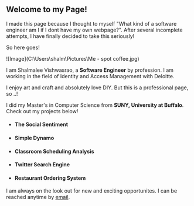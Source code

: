 ## Welcome to my Page!

I made this page because I thought to myself "What kind of a software engineer am I if I dont have my own webpage?". After several incomplete attempts, I have finally decided to take this seriously!

So here goes!

![Image](C:\Users\shalm\Pictures\Me - spot coffee.jpg)

I am Shalmalee Vishwasrao, a **Software Engineer** by profession. I am working in the field of Identity and Access Management with Deloitte. 

I enjoy art and craft and absolutely love DIY. But this is a professional page, so ..!

I did my Master's in Computer Science from **SUNY, University at Buffalo**. Check out my projects below!


+ #### The Social Sentiment

+ #### Simple Dynamo

+ #### Classroom Scheduling Analysis

+ #### Twitter Search Engine

+ #### Restaurant Ordering System


I am always on the look out for new and exciting opportunites. I can be reached anytime by [email](shalmalee.vishwasrao@gmail.com).

